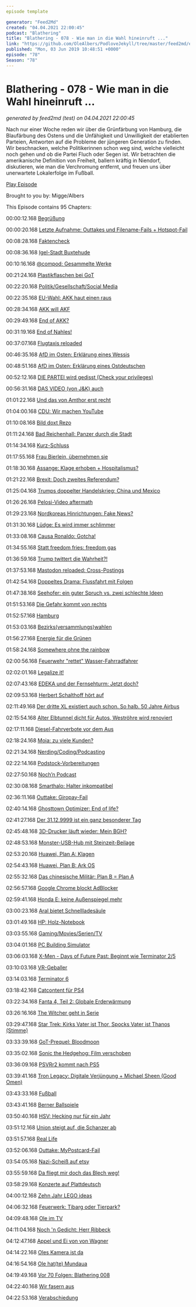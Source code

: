```yaml
---
episode template

generator: "Feed2Md"
created: "04.04.2021 22:00:45"
podcast: "Blathering"
title: "Blathering - 078 - Wie man in die Wahl hineinruft ..."
link: "https://github.com/OleAlbers/PodloveJekyll/tree/master/feed2md/example/export/seasons/4/2019/6/Blathering - 078 - Wie man in die Wahl hineinruft ....md"
published: "Mon, 03 Jun 2019 10:48:51 +0000"
episode: "78"
Season: "78"
---
```


# Blathering - 078 - Wie man in die Wahl hineinruft ...
_generated by feed2md (test) on 04.04.2021 22:00:45_

Nach nur einer Woche reden wir über die Grünfärbung von Hamburg, die Blaufärbung des Ostens und die Unfähigkeit und Unwilligkeit der etablierten Parteien, Antworten auf die Probleme der jüngeren Generation zu finden. Wir beschnacken, welche Politikerinnen schon weg sind, welche vielleicht noch gehen und ob die Partei Fluch oder Segen ist. Wir betrachten die amerikanische Definition von Freiheit, ballern kräftig in Niendorf, diskutieren, wie man die Verchromung entfernt, und freuen uns über unerwartete Lokalerfolge im Fußball.

[Play Episode](https://www.blathering.de/podlove/file/747/s/feed/c/mp3/blathering_078.mp3)

Brought to you by: Migge/Albers

This Episode contains 95 Chapters:


00:00:12.168 [Begrüßung]()

00:00:20.168 [Letzte Aufnahme: Outtakes und Filename-Fails + Hotspot-Fail](https://twitter.com/search?q=%226%2C5%22%20auphonic&src=typd&lang=de)

00:08:28.168 [Faktencheck]()

00:08:36.168 [Igel-Stadt Buxtehude](https://de.wikipedia.org/wiki/Der_Hase_und_der_Igel)

00:10:16.168 [@compod: Gesammelte Werke](https://twitter.com/search?l=&q=from%3Acompod%20to%3Ablathering_pod%20since%3A2019-05-26%20until%3A2019-06-10&src=typd&lang=de)

00:21:24.168 [Plastikflaschen bei GoT](https://www.vox.com/2019/5/20/18632478/game-of-thrones-water-bottle-mistake-memes)

00:22:20.168 [Politik/Gesellschaft/Social Media]()

00:22:35.168 [EU-Wahl: AKK haut einen raus](https://www.spiegel.de/politik/deutschland/annegret-kramp-karrenbauer-die-selbstzerstoerung-der-akk-a-1269632.html)

00:28:34.168 [AKK will AKF](https://twitter.com/robinalexander_/status/1133268983883411457)

00:29:49.168 [End of AKK?](https://www.bloomberg.com/news/articles/2019-05-28/merkel-sees-succession-plan-unraveling-because-akk-not-up-to-job)

00:31:19.168 [End of Nahles!](https://www.tagesschau.de/inland/spd-nahles-129.html)

00:37:07.168 [Flugtaxis reloaded](https://www.handelsblatt.com/politik/deutschland/cdu-klausur-klimaschutz-als-geschaeftsmodell-cdu-setzt-auf-zertifikatehandel-und-flugtaxis/24411742.html?ticket=ST-3856596-s4J7dD6AXilFCooK3qy5-ap6)

00:46:35.168 [AfD im Osten: Erklärung eines Wessis](https://threadreaderapp.com/thread/1132895246143172608.html?refreshed=yes)

00:48:51.168 [AfD im Osten: Erklärung eines Ostdeutschen](https://threadreaderapp.com/thread/1132975591945330689.html)

00:52:12.168 [DIE PARTEI wird gedisst (Check your privileges)](https://www.jetzt.de/politik/satire-gegen-homophobie-im-eu-parlament)

00:56:31.168 [DAS VIDEO (von J&K) auch](https://www.youtube.com/watch?v=S76hI3tjb4Y)

01:01:22.168 [Und das von Amthor erst recht](https://twitter.com/TorstenBeeck/status/1134026576612470784)

01:04:00.168 [CDU: Wir machen YouTube](https://www.spiegel.de/politik/deutschland/rezo-debakel-cdu-naher-verein-will-eigene-youtube-stars-aufbauen-a-1270384.html)

01:10:08.168 [Bild doxt Rezo](https://twitter.com/intr4venous/status/1132967736299184130)

01:11:24.168 [Bad Reichenhall: Panzer durch die Stadt](https://twitter.com/LindstromVidar/status/1134447684008460289)

01:14:34.168 [Kurz-Schluss](https://www.spiegel.de/politik/ausland/oesterreich-sebastian-kurz-ist-am-ende-und-steht-vor-dem-comeback-a-1269607.html)

01:17:55.168 [Frau Bierlein, übernehmen sie](https://www.instagram.com/p/ByGUGHrCv3d/)

01:18:30.168 [Assange: Klage erhoben + Hospitalismus?](https://www.zdnet.de/88361015/usa-erheben-neue-18-punkte-anklage-gegen-julian-assange/)

01:21:22.168 [Brexit: Doch zweites Referendum?](https://www.theguardian.com/politics/2019/may/27/jeremy-corbyn-signals-more-support-for-second-referendum-after-voter-exodus)

01:25:04.168 [Trumps doppelter Handelskrieg: China und Mexico](https://www.heise.de/newsticker/meldung/Trump-weitet-Handelskrieg-in-China-und-Mexiko-aus-4436538.html)

01:26:26.168 [Pelosi-Video aftermath](https://popular.info/p/10-million-fake-views)

01:29:23.168 [Nordkoreas Hinrichtungen: Fake News?](https://www.sueddeutsche.de/politik/bericht-nordkorea-hinrichtung-us-sondergesandter-1.4469254)

01:31:30.168 [Lüdge: Es wird immer schlimmer](http://www.tagesschau.de/investigativ/ndr-wdr/luegde-angeklagter-101.html)

01:33:08.168 [Causa Ronaldo: Gotcha!](https://www.mirror.co.uk/sport/football/news/cristiano-ronaldo-rape-summons-10-16191722?3)

01:34:55.168 [Statt freedom fries: freedom gas](https://slate.com/business/2019/05/freedom-gas-molecules-of-freedom-department-of-energy.html)

01:36:59.168 [Trump twittert die Wahrheit?!](https://www.dw.com/de/trump-vertwittert-sich-in-widerspr%C3%BCche/a-48981124)

01:37:53.168 [Mastodon reloaded: Cross-Postings](https://chaos.social/@chaosdaten/102164246199826785)

01:42:54.168 [Doppeltes Drama: Flussfahrt mit Folgen](https://www.tagesschau.de/ausland/schiffsunglueck-107.html)

01:47:38.168 [Seehofer: ein guter Spruch vs. zwei schlechte Ideen](https://www.tagesschau.de/inland/seehofer-cyberabwehr-101.html)

01:51:53.168 [Die Gefahr kommt von rechts](https://www.spiegel.de/politik/deutschland/extremismus-hamburger-verfassungsschutz-warnt-vor-entgrenzung-a-1269979.html)

01:52:57.168 [Hamburg]()

01:53:03.168 [Bezirks(versammlungs)wahlen](https://www.ndr.de/nachrichten/hamburg/Bezirksversammlungswahlen-in-Hamburg,bezirkswahlen116.html)

01:56:27.168 [Energie für die Grünen](https://www.abendblatt.de/hamburg/article225885873/Schwere-Vorwuerfe-Staedtische-Firma-macht-Werbung-fuer-Gruene.html)

01:58:24.168 [Somewhere ohne the rainbow](https://www.ndr.de/fernsehen/sendungen/ndr_aktuell/Doch-keine-bunten-Zebrastreifen-fuer-St-Georg,ndraktuell51196.html)

02:00:56.168 [Feuerwehr "rettet" Wasser-Fahrradfahrer](https://www.hamburg1.de/nachrichten/40765/Wasserradler_verfaehrt_sich_auf_der_Alster.html)

02:02:01.168 [Legalize it!](https://www.zdf.de/nachrichten/heute/hamburg-fuer-legalisierung-vorstoss-fuer-das--containern-100.html)

02:07:43.168 [EDEKA und der Fernsehturm: Jetzt doch?](https://www.abendblatt.de/hamburg/article225894673/Edeka-und-der-Poker-um-das-Fernsehturm-Restaurant.html)

02:09:53.168 [Herbert Schalthoff hört auf](https://theworldnews.net/de-news/fernsehen-hamburg1-politikchef-herbert-schalthoff-geht-in-rente)

02:11:49.168 [Der dritte XL existiert auch schon. So halb. 50 Jahre Airbus](https://www.flightradar24.com/blog/airbus-celebrates-its-50th-anniversary-with-a-special-formation-flight/)

02:15:54.168 [Alter Elbtunnel dicht für Autos, Weströhre wird renoviert](https://www.hamburg1.de/nachrichten/40741/Alter_Elbtunnel_fuer_Autos_gesperrt.html)

02:17:11.168 [Diesel-Fahrverbote vor dem Aus](https://www.hamburg1.de/nachrichten/40752/Aus_fuer_Diesel_Fahrverbote.html)

02:18:24.168 [Moia: zu viele Kunden?](https://www.hamburg1.de/nachrichten/40766/Moia_hat_mehr_als_100_000_Fahrten_registriert.html)

02:21:34.168 [Nerding/Coding/Podcasting]()

02:22:14.168 [Podstock-Vorbereitungen](https://uberspace.de/de/)

02:27:50.168 [Noch’n Podcast](https://www.good-mourning.de/)

02:30:08.168 [Smarthalo: Halter inkompatibel](https://twitter.com/stammtischphilo/status/1133715709975027713)

02:36:11.168 [Outtake: Giropay-Fail](https://www.giropay.de/kaeufer/)

02:40:14.168 [Ghosttown Optimizer: End of life?](https://twitter.com/stammtischphilo/status/1133258178039353345)

02:41:27.168 [Der 31.12.9999 ist ein ganz besonderer Tag](https://docs.microsoft.com/de-de/dotnet/api/system.datetime.maxvalue?view=netframework-4.8)

02:45:48.168 [3D-Drucker läuft wieder: Mein BGH?](https://twitter.com/stammtischphilo/status/1133059800118566914)

02:48:53.168 [Monster-USB-Hub mit Steinzeit-Beilage](https://twitter.com/stammtischphilo/status/1132529212101931008)

02:53:20.168 [Huawei, Plan A: Klagen](https://www.zdnet.de/88361381/huawei-beantragt-schnellverfahren-gegen-us-regierung/)

02:54:43.168 [Huawei, Plan B: Ark OS](https://www.zdnet.de/88361333/android-alternative-huawei-beantragt-marke-ark-os/)

02:55:32.168 [Das chinesische Militär: Plan B = Plan A](https://www.zdnet.de/88361345/angst-vor-us-hackern-chinesisches-militaer-kehrt-windows-den-ruecken/)

02:56:57.168 [Google Chrome blockt AdBlocker](https://www.zdnet.de/88361419/google-haelt-doch-an-beschraenkungen-fuer-werbeblocker-in-chrome-fest/)

02:59:41.168 [Honda E: keine Außenspiegel mehr](https://www.golem.de/news/honda-e-honda-ersetzt-aussenspiegel-durch-kameras-1905-141586.html)

03:00:23.168 [Aral bietet Schnellladesäule](https://www.golem.de/news/elektromobilitaet-aral-stellt-ultraschnellladesaeulen-auf-1905-141590.html)

03:01:49.168 [HP: Holz-Notebook](https://www.golem.de/news/envy-wood-series-hp-fuehrt-holzklasse-bei-notebooks-ein-1905-141557.html)

03:03:55.168 [Gaming/Movies/Serien/TV]()

03:04:01.168 [PC Building Simulator](https://twitter.com/stammtischphilo/status/1133794895397830656)

03:06:03.168 [X-Men - Days of Future Past: Beginnt wie Terminator 2/5](https://www.youtube.com/watch?v=_Mg7qKstnPk)

03:10:03.168 [VR-Geballer](https://twitter.com/stammtischphilo/status/1133720251953229824)

03:14:03.168 [Terminator 6](https://www.youtube.com/watch?v=u6mTPT_vrDc)

03:18:42.168 [Catcontent für PS4](https://twitter.com/stammtischphilo/status/1133786198458208262?s=21)

03:22:34.168 [Fanta 4, Teil 2: Globale Erderwärmung](https://de.wikipedia.org/wiki/Fantastic_Four:_Rise_of_the_Silver_Surfer)

03:26:16.168 [The Witcher geht in Serie](https://www.youtube.com/watch?v=zgoljPQBAg0)

03:29:47.168 [Star Trek: Kirks Vater ist Thor, Spocks Vater ist Thanos (Stimme)](https://www.imdb.com/title/tt0796366/characters/nm1165110)

03:33:39.168 [GoT-Prequel: Bloodmoon](https://www.gamestar.de/artikel/game-of-thrones-prequel-serie-bloodmoon,3344641.html)

03:35:02.168 [Sonic the Hedgehog: Film verschoben](https://www.golem.de/news/sonic-the-hedgehog-sonic-film-wird-fuer-redesign-des-protagonisten-verschoben-1905-141531.html)

03:36:09.168 [PSVRr2 kommt nach PS5](https://www.golem.de/news/sony-neue-playstation-vr-erscheint-nicht-mit-ps5-1905-141560.html)

03:39:41.168 [Tron Legacy: Digitale Verjüngung + Michael Sheen (Good Omen)](https://www.dwdl.de/meinungen/72573/good_omens_die_vielleicht_koestlichste_serie_des_jahres/)

03:43:33.168 [Fußball]()

03:43:41.168 [Berner Ballspiele](http://hurz.me/wf)

03:50:40.168 [HSV: Hecking nur für ein Jahr](https://www.hamburg1.de/nachrichten/40744/Dieter_Hecking_ist_neuer_HSV_Trainer.html)

03:51:12.168 [Union steigt auf, die Schanzer ab](https://www.berliner-kurier.de/sport/1--fc-union/-die-zeit-ist-nun-gekommen-----der-traum-ist-wahr--union-steigt-auf--ist-bundesligaaa--32611322)

03:51:57.168 [Real Life]()

03:52:06.168 [Outtake: MyPostcard-Fail](https://www.mypostcard.com/)

03:54:05.168 [Nazi-Scheiß auf etsy](https://twitter.com/stammtischphilo/status/1133120316954357761)

03:55:59.168 [Da fliegt mir doch das Blech weg!](https://twitter.com/stammtischphilo/status/1133057105328582656)

03:58:29.168 [Konzerte auf Plattdeutsch](https://twitter.com/stammtischphilo/status/1132634896483127296)

04:00:12.168 [Zehn Jahr LEGO ideas](https://ideas.lego.com/challenges/5fa4eb3f-1e98-47d7-abbc-fdc2a29b79c3/application/2ae74ed1-0c39-4e4b-8862-06409fb6c7a4)

04:06:32.168 [Feuerwerk: Tibarg oder Tierpark?](https://www.hamburg.de/tibargfest/)

04:09:48.168 [Ole im TV](https://www.ndr.de/fernsehen/sendungen/die_ndr_quizshow/index.html)

04:11:04.168 [Noch 'n Gedicht: Herr Ribbeck](https://www.vonribbeck.de/gedicht-herr-von-ribbeck-auf-ribbeck-im-havelland/)

04:12:47.168 [Appel und Ei von von Wagner](https://twitter.com/clausvonwagner/status/1133678547938271232)

04:14:22.168 [Oles Kamera ist da](https://twitter.com/stammtischphilo/status/1134492853994958848)

04:16:54.168 [Ole hat(te) Mundaua](https://twitter.com/stammtischphilo/status/1133712525571317762)

04:19:49.168 [Vor 70 Folgen: Blathering 008](https://www.blathering.de/2016/09/blathering-008-wie-man-etwas-wieder-ins-lot-bringt/)

04:22:40.168 [Wir fasern aus](https://www.podstock.de/)

04:22:53.168 [Verabschiedung]()


